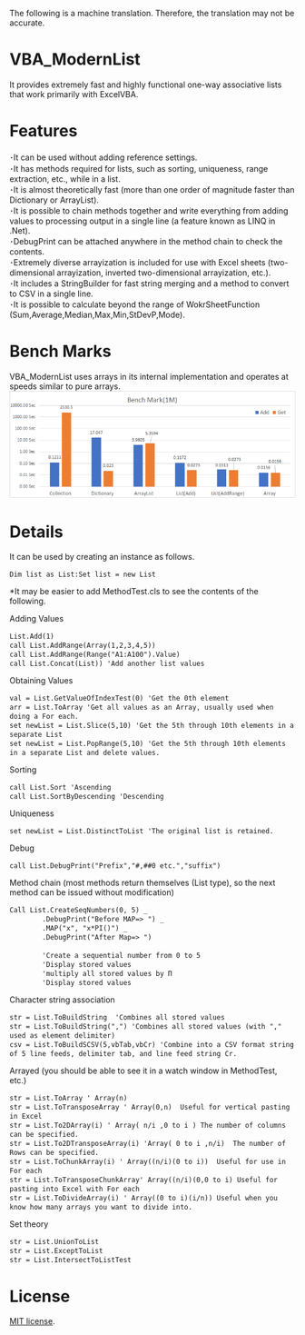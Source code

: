 The following is a machine translation. Therefore, the translation may not be accurate.
# VBA_ModernList
It provides extremely fast and highly functional one-way associative lists that work primarily with ExcelVBA.  

# Features  
･It can be used without adding reference settings.  
･It has methods required for lists, such as sorting, uniqueness, range extraction, etc., while in a list.  
･It is almost theoretically fast (more than one order of magnitude faster than Dictionary or ArrayList).  
･It is possible to chain methods together and write everything from adding values to processing output in a single line (a feature known as LINQ in .Net).  
･DebugPrint can be attached anywhere in the method chain to check the contents.  
･Extremely diverse arrayization is included for use with Excel sheets (two-dimensional arrayization, inverted two-dimensional arrayization, etc.).  
･It includes a StringBuilder for fast string merging and a method to convert to CSV in a single line.  
･It is possible to calculate beyond the range of WokrSheetFunction (Sum,Average,Median,Max,Min,StDevP,Mode).  
 
# Bench Marks
VBA_ModernList uses arrays in its internal implementation and operates at speeds similar to pure arrays.
 ![](https://github.com/es2z/VBA_ModernList/blob/main/Img/BenchMark.png?raw=true)   
 
# Details
 
It can be used by creating an instance as follows.
```VBA
Dim list as List:Set list = new List
```  
*It may be easier to add MethodTest.cls to see the contents of the following.

Adding Values
```VBA
List.Add(1)
call List.AddRange(Array(1,2,3,4,5))
call List.AddRange(Range("A1:A100").Value)
call List.Concat(List)) 'Add another list values
```  

Obtaining Values
```VBA
val = List.GetValueOfIndexTest(0) 'Get the 0th element
arr = List.ToArray 'Get all values as an Array, usually used when doing a For each.
set newList = List.Slice(5,10) 'Get the 5th through 10th elements in a separate List
set newList = List.PopRange(5,10) 'Get the 5th through 10th elements in a separate List and delete values.
```  

Sorting
```VBA
call List.Sort 'Ascending 
call List.SortByDescending 'Descending
```  

Uniqueness
```VBA
set newList = List.DistinctToList 'The original list is retained.
```  

  
Debug
```VBA
call List.DebugPrint("Prefix","#,##0 etc.","suffix")
```  

Method chain
(most methods return themselves (List type), so the next method can be issued without modification)
```VBA
Call List.CreateSeqNumbers(0, 5) _
        .DebugPrint("Before MAP=> ") _
        .MAP("x", "x*PI()") _
        .DebugPrint("After Map=> ")
        
        'Create a sequential number from 0 to 5
        'Display stored values
        'multiply all stored values by Π
        'Display stored values
```  

Character string association
```VBA
str = List.ToBuildString  'Combines all stored values
str = List.ToBuildString(",") 'Combines all stored values (with "," used as element delimiter)
csv = List.ToBuildSCSV(5,vbTab,vbCr) 'Combine into a CSV format string of 5 line feeds, delimiter tab, and line feed string Cr.
```  

Arrayed 
(you should be able to see it in a watch window in MethodTest, etc.)
```VBA
str = List.ToArray ' Array(n)
str = List.ToTransposeArray ' Array(0,n)  Useful for vertical pasting in Excel
str = List.To2DArray(i) ' Array( n/i ,0 to i ) The number of columns can be specified.
str = List.To2DTransposeArray(i) 'Array( 0 to i ,n/i)  The number of Rows can be specified.
str = List.ToChunkArray(i) ' Array((n/i)(0 to i))  Useful for use in For each
str = List.ToTransposeChunkArray' Array((n/i)(0,0 to i) Useful for pasting into Excel with For each
str = List.ToDivideArray(i) ' Array((0 to i)(i/n)) Useful when you know how many arrays you want to divide into.
```  
Set theory
```VBA
str = List.UnionToList 
str = List.ExceptToList
str = List.IntersectToListTest 
```  
 
# License
[MIT license](https://en.wikipedia.org/wiki/MIT_License).
